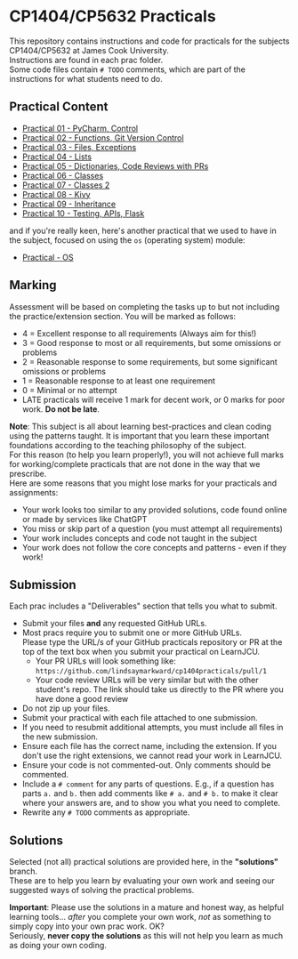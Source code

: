 # CP1404/CP5632 Practicals

This repository contains instructions and code for practicals for the subjects CP1404/CP5632 at James Cook
University.  
Instructions are found in each prac folder.  
Some code files contain `# TODO` comments, which are part of the instructions for what students need to do.

## Practical Content

* [Practical 01 - PyCharm, Control](./prac_01)
* [Practical 02 - Functions, Git Version Control](./prac_02)
* [Practical 03 - Files, Exceptions](./prac_03)
* [Practical 04 - Lists](./prac_04)
* [Practical 05 - Dictionaries, Code Reviews with PRs](./prac_05)
* [Practical 06 - Classes](./prac_06)
* [Practical 07 - Classes 2](./prac_07)
* [Practical 08 - Kivy](./prac_08)
* [Practical 09 - Inheritance](./prac_09)
* [Practical 10 - Testing, APIs, Flask](./prac_10)

and if you're really keen, here's another practical that we used to have in the subject, focused on using the `os`
(operating system) module:

* [Practical - OS](./prac_os)

## Marking

Assessment will be based on completing the tasks up to but not including
the practice/extension section. You will be marked as follows:

- 4 = Excellent response to all requirements (Always aim for this!)
- 3 = Good response to most or all requirements, but some omissions or problems
- 2 = Reasonable response to some requirements, but some significant omissions or problems
- 1 = Reasonable response to at least one requirement
- 0 = Minimal or no attempt
- LATE practicals will receive 1 mark for decent work, or 0 marks for poor work. **Do not be late**.

**Note**: This subject is all about learning best-practices and clean coding using the patterns taught. It is important
that you learn these important foundations according to the teaching philosophy of the
subject.  
For this reason (to help you learn properly!), you will not achieve full marks for working/complete practicals
that are not done in the way that we prescribe.  
Here are some reasons that you might lose marks for your practicals and assignments:

- Your work looks too similar to any provided solutions, code found online or made by services like ChatGPT
- You miss or skip part of a question (you must attempt all requirements)
- Your work includes concepts and code not taught in the subject
- Your work does not follow the core concepts and patterns - even if they work!

## Submission

Each prac includes a "Deliverables" section that tells you what to submit.

- Submit your files **and** any requested GitHub URLs.
- Most pracs require you to submit one or more GitHub URLs.  
  Please type the URL/s of your GitHub practicals repository or PR at the
  top of the text box when you submit your practical on LearnJCU.
    - Your PR URLs will look something like: `https://github.com/lindsaymarkward/cp1404practicals/pull/1`
    - Your code review URLs will be very similar but with the other student's repo. The link should take us directly to
      the PR where you have done a good review
- Do not zip up your files.
- Submit your practical with each file attached to one submission.
- If you need to resubmit additional attempts, you must include all files in the new submission.
- Ensure each file has the correct name, including the extension. If you don't use the right extensions, we cannot read
  your work in LearnJCU.
- Ensure your code is not commented-out. Only comments should be commented.
- Include a `# comment` for any parts of questions. E.g., if a question has parts `a.` and `b.` then add comments
  like `# a.` and `# b.` to make it clear where your answers are, and to show you what you need to complete.
- Rewrite any `# TODO` comments as appropriate.

## Solutions

Selected (not all) practical solutions are provided here, in the **"solutions"** branch.  
These are to help you learn by evaluating your own work and seeing our suggested ways of solving the practical problems.

**Important**: Please use the solutions in a mature and honest way, as helpful learning tools... _after_ you complete
your own work, _not_ as something to simply copy into your own prac work. OK?  
Seriously, **never copy the solutions** as this will not help you learn as much as doing your own coding.
